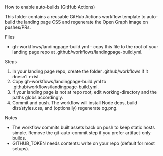 How to enable auto-builds (GitHub Actions)

This folder contains a reusable GitHub Actions workflow template to auto-build the landing page CSS and regenerate the Open Graph image on pushes/PRs.

Files
- gh-workflows/landingpage-build.yml - copy this file to the root of your landing page repo at .github/workflows/landingpage-build.yml.

Steps
1) In your landing page repo, create the folder .github/workflows if it doesn’t exist.
2) Copy gh-workflows/landingpage-build.yml to .github/workflows/landingpage-build.yml.
3) If your landing page is not at repo root, edit working-directory and the paths globs accordingly.
4) Commit and push. The workflow will install Node deps, build dist/styles.css, and (optionally) regenerate og.png.

Notes
- The workflow commits built assets back on push to keep static hosts simple. Remove the git-auto-commit step if you prefer artifact-only builds.
- GITHUB_TOKEN needs contents: write on your repo (default for most setups).
